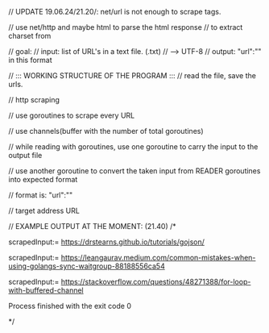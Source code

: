 
// UPDATE 19.06.24/21.20/: net/url is not enough to scrape <meta> tags.

// use net/http and maybe html to parse the html response
// to extract charset from <meta>

// goal:
// input: list of URL's in a text file. (.txt)
// <meta charset="UTF-8"> --> UTF-8
// output: "url":"<charset>" in this format

// ::: WORKING STRUCTURE OF THE PROGRAM :::
// read the file, save the urls.

// http scraping

// use goroutines to scrape every URL

// use channels(buffer with the number of total goroutines)

// while reading with goroutines, use one goroutine to carry the input to the output file

// use another goroutine to convert the taken input from READER goroutines into expected format

// format is: "url":"<charset>"

// target address URL

// EXAMPLE OUTPUT AT THE MOMENT: (21.40)
/*

scrapedInput:= https://drstearns.github.io/tutorials/gojson/

scrapedInput:= https://leangaurav.medium.com/common-mistakes-when-using-golangs-sync-waitgroup-88188556ca54

scrapedInput:= https://stackoverflow.com/questions/48271388/for-loop-with-buffered-channel

Process finished with the exit code 0

*/
